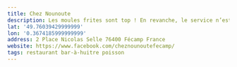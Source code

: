 ```yaml
---
title: Chez Nounoute
description: Les moules frites sont top ! En revanche, le service n’est pas aimable ni accueillant... ça gâche le plat.
lat: '49.76039429999999'
lon: '0.3674185999999999'
address: 2 Place Nicolas Selle 76400 Fécamp France
website: https://www.facebook.com/cheznounoutefecamp/
tags: restaurant bar-à-huitre poisson
---
```


